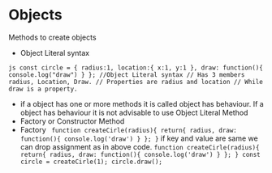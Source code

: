 # Objects

Methods to create objects
- Object Literal syntax 

`js
 const circle = {
 radius:1,
 location:{
  x:1,
  y:1
 },
 draw: function(){
  console.log("draw")
 }
}; //Object Literal syntax
// Has 3 members radius, Location, Draw.
// Properties are radius and location
// While draw is a property. 
`
 - if a object has one or more methods it is called object has behaviour. If a object has behaviour it is not advisable to use Object Literal Method
- Factory or Constructor Method
 - Factory
   `
   function createCirle(radius){
 return{
  radius,
  draw: function(){
   console.log('draw')
  }
 };
}`
if key and value are same we can drop assignment as in above code.
   `function createCirle(radius){
 return{
  radius,
  draw: function(){
   console.log('draw')
  }
 };
}
const  circle = createCirle(1);
circle.draw();
`

